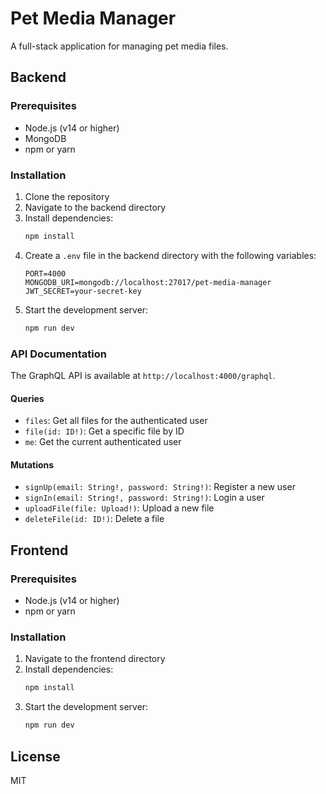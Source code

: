 # Pet Media Manager

A full-stack application for managing pet media files.

## Backend

### Prerequisites

- Node.js (v14 or higher)
- MongoDB
- npm or yarn

### Installation

1. Clone the repository
2. Navigate to the backend directory
3. Install dependencies:
   ```bash
   npm install
   ```
4. Create a `.env` file in the backend directory with the following variables:
   ```
   PORT=4000
   MONGODB_URI=mongodb://localhost:27017/pet-media-manager
   JWT_SECRET=your-secret-key
   ```
5. Start the development server:
   ```bash
   npm run dev
   ```

### API Documentation

The GraphQL API is available at `http://localhost:4000/graphql`.

#### Queries

- `files`: Get all files for the authenticated user
- `file(id: ID!)`: Get a specific file by ID
- `me`: Get the current authenticated user

#### Mutations

- `signUp(email: String!, password: String!)`: Register a new user
- `signIn(email: String!, password: String!)`: Login a user
- `uploadFile(file: Upload!)`: Upload a new file
- `deleteFile(id: ID!)`: Delete a file

## Frontend

### Prerequisites

- Node.js (v14 or higher)
- npm or yarn

### Installation

1. Navigate to the frontend directory
2. Install dependencies:
   ```bash
   npm install
   ```
3. Start the development server:
   ```bash
   npm run dev
   ```

## License

MIT 